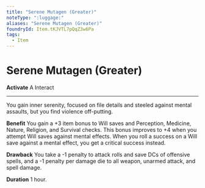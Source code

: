 ```yaml
---
title: "Serene Mutagen (Greater)"
noteType: ":luggage:"
aliases: "Serene Mutagen (Greater)"
foundryId: Item.tKJVTL7pQqZ3w6Pa
tags:
  - Item
---
```


# Serene Mutagen (Greater)

**Activate** A Interact

* * *

You gain inner serenity, focused on file details and steeled against mental assaults, but you find violence off-putting.

**Benefit** You gain a +3 item bonus to Will saves and Perception, Medicine, Nature, Religion, and Survival checks. This bonus improves to +4 when you attempt Will saves against mental effects. When you roll a success on a Will save against a mental effect, you get a critical success instead.

**Drawback** You take a -1 penalty to attack rolls and save DCs of offensive spells, and a -1 penalty per damage die to all weapon, unarmed attack, and spell damage.

**Duration** 1 hour.


